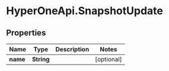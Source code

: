 # HyperOneApi.SnapshotUpdate

## Properties
Name | Type | Description | Notes
------------ | ------------- | ------------- | -------------
**name** | **String** |  | [optional] 


